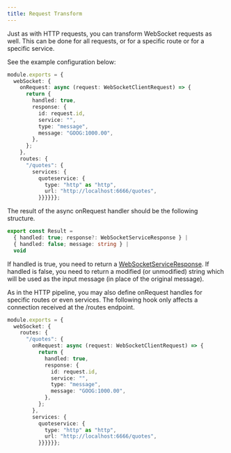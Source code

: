 ```yaml
---
title: Request Transform
---
```


Just as with HTTP requests, you can transform WebSocket requests as well. This can be done for all requests, or for a specific route or for a specific service.

See the example configuration below:

```ts
module.exports = {
  webSocket: {
    onRequest: async (request: WebSocketClientRequest) => {
      return {
        handled: true,
        response: {
          id: request.id,
          service: "",
          type: "message",
          message: "GOOG:1000.00",
        },
      };
    },
    routes: {
      "/quotes": {
        services: {
          quoteservice: {
            type: "http" as "http",
            url: "http://localhost:6666/quotes",
          }}}}}};
```

The result of the async onRequest handler should be the following structure.

```ts
export const Result = 
  { handled: true; response?: WebSocketServiceResponse } |
  { handled: false; message: string } |
  void
```

If handled is true, you need to return a [WebSocketServiceResponse](webSocket-service-response-type). If handled is false, you need to return a modified (or unmodified) string which will be used as the input message (in place of the original message). 

As in the HTTP pipeline, you may also define onRequest handles for specific routes or even services. The following hook only affects a connection received at the /routes endpoint. 

```ts
module.exports = {
  webSocket: {
    routes: {
      "/quotes": {
        onRequest: async (request: WebSocketClientRequest) => {
          return {
            handled: true,
            response: {
              id: request.id,
              service: "",
              type: "message",
              message: "GOOG:1000.00",
            },
          };
        },
        services: {
          quoteservice: {
            type: "http" as "http",
            url: "http://localhost:6666/quotes",
          }}}}}};
```
